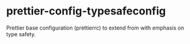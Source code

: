 # prettier-config-typesafeconfig
Prettier base configuration (prettierrc) to extend from with emphasis on type safety.

